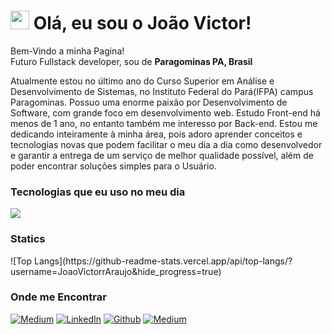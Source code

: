 <h1><img src="https://emojis.slackmojis.com/emojis/images/1643514476/4594/blob-wave.gif?1643514476" width="30"/> Olá, eu sou o João Victor!</h1>

<p>Bem-Vindo a minha Pagina! </br> Futuro Fullstack developer, sou de  <b>Paragominas PA, Brasil<img src="https://cdn-icons-png.flaticon.com/512/16021/16021981.png" width="13"/></b>

<p align="left">
  Atualmente estou no último ano do Curso Superior em Análise e Desenvolvimento de Sistemas, no Instituto Federal do Pará(IFPA) campus Paragominas. Possuo uma enorme paixão por Desenvolvimento de Software, com grande foco em desenvolvimento web. Estudo Front-end há menos de 1 ano, no entanto também me interesso por Back-end. Estou me dedicando inteiramente à minha área, pois adoro aprender conceitos e tecnologias novas que podem facilitar o meu dia a dia como desenvolvedor e garantir a entrega de um serviço de melhor qualidade possível, além de poder encontrar soluções simples para o Usuário.
</p>

<h3> Tecnologias que eu uso no meu dia </h3>
 <img src="https://skillicons.dev/icons?i=html,css,js,react,nodejs,mongodb,postgres,sequelize,yarn,docker,git,github,vscode" />
  </a>
</p>

<h3> Statics </h3>
![Top Langs](https://github-readme-stats.vercel.app/api/top-langs/?username=JoaoVictorrAraujo&hide_progress=true)


<h3>Onde me Encontrar</h3>
<p><a href="mailto:joaovictoraraujo298@gmail.com" target="_blank"><img alt="Medium" src="https://img.shields.io/badge/Gmail-EA4335?logo=gmail&logoColor=white&style=for-the-badge" /></a>
<a href="https://www.linkedin.com/in/joaovicctoraraujo/" target="_blank"><img alt="LinkedIn" src="https://img.shields.io/badge/linkedin-%230077B5.svg?&style=for-the-badge&logo=linkedin&logoColor=white" /></a>
<a href="https://github.com/JoaoVictorrAraujo" target="_blank"><img alt="Github" src="https://img.shields.io/badge/GitHub-%2312100E.svg?&style=for-the-badge&logo=Github&logoColor=white" /></a> 
<a href="https://www.instagram.com/j.victorxc/" target="_blank"><img alt="Medium" src="https://img.shields.io/badge/Instagram-E4405F?logo=instagram&logoColor=white&style=for-the-badge" /></a>
</p>
